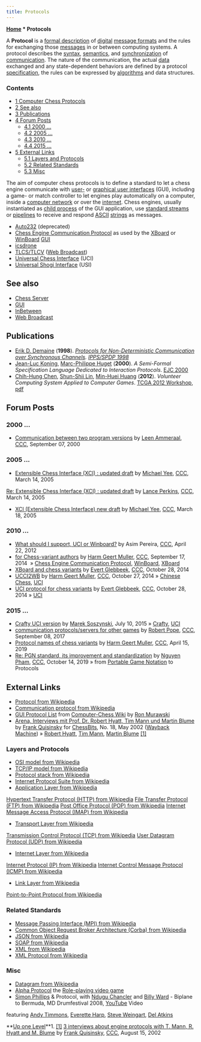 ```yaml
---
title: Protocols
---
```

**[Home](Home "Home") \* Protocols**


A **Protocol** is a [formal description](https://en.wikipedia.org/wiki/Formal_methods) of [digital](https://en.wikipedia.org/wiki/Digital) [message formats](https://en.wikipedia.org/wiki/Message_format) and the rules for exchanging those [messages](https://en.wikipedia.org/wiki/Message) in or between computing systems. A protocol describes the [syntax](https://en.wikipedia.org/wiki/Syntax), [semantics](https://en.wikipedia.org/wiki/Semantics), and [synchronization](https://en.wikipedia.org/wiki/Synchronization) of [communication](https://en.wikipedia.org/wiki/Communication). The nature of the communication, the actual [data](Data "Data") exchanged and any state-dependent behaviors are defined by a protocol [specification](https://en.wikipedia.org/wiki/Specification_%28technical_standard%29), the rules can be expressed by [algorithms](Algorithms "Algorithms") and data structures.



### Contents


* [1 Computer Chess Protocols](#computer-chess-protocols)
* [2 See also](#see-also)
* [3 Publications](#publications)
* [4 Forum Posts](#forum-posts)
	+ [4.1 2000 ...](#2000-...)
	+ [4.2 2005 ...](#2005-...)
	+ [4.3 2010 ...](#2010-...)
	+ [4.4 2015 ...](#2015-...)
* [5 External Links](#external-links)
	+ [5.1 Layers and Protocols](#layers-and-protocols)
	+ [5.2 Related Standards](#related-standards)
	+ [5.3 Misc](#misc)






The aim of computer chess protocols is to define a standard to let a chess engine communicate with [user-](User_Interface "User Interface") or [graphical user interfaces](GUI "GUI") (GUI), including a game- or match controller to let engines play automatically on a computer, inside a [computer network](https://en.wikipedia.org/wiki/Computer_network) or over the [internet](https://en.wikipedia.org/wiki/Internet). Chess engines, usually instantiated as [child process](https://en.wikipedia.org/wiki/Child_process) of the GUI application, use [standard streams](https://en.wikipedia.org/wiki/Standard_streams) or [pipelines](https://en.wikipedia.org/wiki/Pipeline_%28Unix%29) to receive and respond [ASCII](https://en.wikipedia.org/wiki/ASCII) [strings](https://en.wikipedia.org/wiki/String_%28computer_science%29) as messages.



* [Auto232](Auto232 "Auto232") (deprecated)
* [Chess Engine Communication Protocol](Chess_Engine_Communication_Protocol "Chess Engine Communication Protocol") as used by the [XBoard](XBoard "XBoard") or [WinBoard](WinBoard "WinBoard") [GUI](GUI "GUI")
* [icsdrone](index.php?title=Icsdrone&action=edit&redlink=1 "Icsdrone (page does not exist)")
* [TLCS/TLCV](TLCS-TLCV "TLCS-TLCV") ([Web Broadcast](Web_Broadcast "Web Broadcast"))
* [Universal Chess Interface](UCI "UCI") (UCI)
* [Universal Shogi Interface](USI "USI") (USI)


## See also


* [Chess Server](Chess_Server "Chess Server")
* [GUI](GUI "GUI")
* [InBetween](InBetween "InBetween")
* [Web Broadcast](Web_Broadcast "Web Broadcast")


## Publications


* [Erik D. Demaine](Erik_D._Demaine "Erik D. Demaine") (**1998**). *[Protocols for Non-Deterministic Communication over Synchronous Channels](http://erikdemaine.org/papers/IPPS98/). [IPPS/SPDP 1998](https://dblp.uni-trier.de/db/conf/ipps/ipps1998.html)*
* [Jean-Luc Koning](http://www.informatik.uni-trier.de/~ley/pers/hd/k/Koning:Jean=Luc.html), [Marc-Philippe Huget](Marc-Philippe_Huget "Marc-Philippe Huget") (**2000**). *A Semi-Formal Specification Language Dedicated to Interaction Protocols*. [EJC 2000](http://www.informatik.uni-trier.de/~ley/db/conf/ejc/ejc2000.html#KoningH00)
* [Chih-Hung Chen](Chih-Hung_Chen "Chih-Hung Chen"), [Shun-Shii Lin](Shun-Shii_Lin "Shun-Shii Lin"), [Min-Huei Huang](index.php?title=Min-Huei_Huang&action=edit&redlink=1 "Min-Huei Huang (page does not exist)") (**2012**). *Volunteer Computing System Applied to Computer Games*. [TCGA 2012 Workshop](index.php?title=TCGA_2012&action=edit&redlink=1 "TCGA 2012 (page does not exist)"), [pdf](http://www.tcga.tw/tcgapaper/2012/P2.pdf)


## Forum Posts


### 2000 ...


* [Communication between two program versions](http://www.stmintz.com/ccc/index.php?id=128608) by [Leen Ammeraal](Leen_Ammeraal "Leen Ammeraal"), [CCC](CCC "CCC"), September 07, 2000


### 2005 ...


* [Extensible Chess Interface (XCI) : updated draft](http://www.stmintz.com/ccc/index.php?id=416701) by [Michael Yee](index.php?title=Michael_Yee&action=edit&redlink=1 "Michael Yee (page does not exist)"), [CCC](CCC "CCC"), March 14, 2005


 [Re: Extensible Chess Interface (XCI) : updated draft](http://www.stmintz.com/ccc/index.php?id=416733) by [Lance Perkins](Lance_Perkins "Lance Perkins"), [CCC](CCC "CCC"), March 14, 2005
* [XCI (Extensible Chess Interface) new draft](http://www.stmintz.com/ccc/index.php?id=417331) by [Michael Yee](index.php?title=Michael_Yee&action=edit&redlink=1 "Michael Yee (page does not exist)"), [CCC](CCC "CCC"), March 18, 2005


### 2010 ...


* [What should I support, UCI or Winboard?](http://www.talkchess.com/forum/viewtopic.php?t=43402) by Asim Pereira, [CCC](CCC "CCC"), April 22, 2012
* [for Chess-variant authors](http://www.talkchess.com/forum/viewtopic.php?t=53734) by [Harm Geert Muller](Harm_Geert_Muller "Harm Geert Muller"), [CCC](CCC "CCC"), September 17, 2014  » [Chess Engine Communication Protocol](Chess_Engine_Communication_Protocol "Chess Engine Communication Protocol"), [WinBoard](WinBoard "WinBoard"), [XBoard](XBoard "XBoard")
* [XBoard and chess variants](http://www.talkchess.com/forum/viewtopic.php?t=54124) by [Evert Glebbeek](Evert_Glebbeek "Evert Glebbeek"), [CCC](CCC "CCC"), October 28, 2014
* [UCCI2WB](http://www.talkchess.com/forum/viewtopic.php?t=54162) by [Harm Geert Muller](Harm_Geert_Muller "Harm Geert Muller"), [CCC](CCC "CCC"), October 27, 2014 » [Chinese Chess](Chinese_Chess "Chinese Chess"), [UCI](UCI "UCI")
* [UCI protocol for chess variants](http://www.talkchess.com/forum/viewtopic.php?t=54167) by [Evert Glebbeek](Evert_Glebbeek "Evert Glebbeek"), [CCC](CCC "CCC"), October 28, 2014 » [UCI](UCI "UCI")


### 2015 ...


* [Crafty UCI version](http://www.talkchess.com/forum/viewtopic.php?t=56935) by [Marek Soszynski](index.php?title=Marek_Soszynski&action=edit&redlink=1 "Marek Soszynski (page does not exist)"), July 10, 2015 » [Crafty](Crafty "Crafty"), [UCI](UCI "UCI")
* [communication protocols/servers for other games](http://www.talkchess.com/forum/viewtopic.php?t=65113) by [Robert Pope](Robert_Pope "Robert Pope"), [CCC](CCC "CCC"), September 08, 2017
* [Protocol names of chess variants](http://www.talkchess.com/forum3/viewtopic.php?f=7&t=70498) by [Harm Geert Muller](Harm_Geert_Muller "Harm Geert Muller"), [CCC](CCC "CCC"), April 15, 2019
* [Re: PGN standard, its improvement and standardization](http://www.talkchess.com/forum3/viewtopic.php?f=7&t=72019&start=36) by [Nguyen Pham](Pham_Hong_Nguyen "Pham Hong Nguyen"), [CCC](CCC "CCC"), October 14, 2019 » from [Portable Game Notation](Portable_Game_Notation "Portable Game Notation") to Protocols


## External Links


* [Protocol from Wikipedia](https://en.wikipedia.org/wiki/Protocol)
* [Communication protocol from Wikipedia](https://en.wikipedia.org/wiki/Communications_protocol)
* [GUI Protocol List](http://computer-chess.org/doku.php?id=computer_chess:wiki:lists:gui_protocol_support_list) from [Computer-Chess Wiki](http://computer-chess.org/doku.php?id=home) by [Ron Murawski](Ron_Murawski "Ron Murawski")
* [Arena, Interviews mit Prof. Dr. Robert Hyatt, Tim Mann und Martin Blume](http://web.archive.org/web/20020925204655fw_/http://www.playwitharena.com/directory/interviews/interviews.htm) by [Frank Quisinsky](Frank_Quisinsky "Frank Quisinsky") for [ChessBits](ChessBits "ChessBits"), No. 18, May 2002 ([Wayback Machine](https://en.wikipedia.org/wiki/Wayback_Machine)) » [Robert Hyatt](Robert_Hyatt "Robert Hyatt"), [Tim Mann](Tim_Mann "Tim Mann"), [Martin Blume](Martin_Blume "Martin Blume") <a id="cite-note-1" href="#cite-ref-1">[1]</a>


### Layers and Protocols


* [OSI model from Wikipedia](https://en.wikipedia.org/wiki/OSI_model)
* [TCP/IP model from Wikipedia](https://en.wikipedia.org/wiki/TCP/IP_model)
* [Protocol stack from Wikipedia](https://en.wikipedia.org/wiki/Protocol_stack)
* [Internet Protocol Suite from Wikipedia](https://en.wikipedia.org/wiki/Internet_Protocol_Suite)
* [Application Layer from Wikipedia](https://en.wikipedia.org/wiki/Application_Layer)


 [Hypertext Transfer Protocol (HTTP) from Wikipedia](https://en.wikipedia.org/wiki/Hypertext_Transfer_Protocol)
 [File Transfer Protocol (FTP) from Wikipedia](https://en.wikipedia.org/wiki/File_Transfer_Protocol)
 [Post Office Protocol (POP) from Wikipedia](https://en.wikipedia.org/wiki/Post_Office_Protocol)
 [Internet Message Access Protocol (IMAP) from Wikipedia](https://en.wikipedia.org/wiki/Internet_Message_Access_Protocol)
* [Transport Layer from Wikipedia](https://en.wikipedia.org/wiki/Transport_Layer)


 [Transmission Control Protocol (TCP) from Wikipedia](https://en.wikipedia.org/wiki/Transmission_Control_Protocol)
 [User Datagram Protocol (UDP) from Wikipedia](https://en.wikipedia.org/wiki/User_Datagram_Protocol)
* [Internet Layer from Wikipedia](https://en.wikipedia.org/wiki/Internet_Layer)


 [Internet Protocol (IP) from Wikipedia](https://en.wikipedia.org/wiki/Internet_Protocol)
 [Internet Control Message Protocol (ICMP) from Wikipedia](https://en.wikipedia.org/wiki/Internet_Control_Message_Protocol)
* [Link Layer from Wikipedia](https://en.wikipedia.org/wiki/Link_Layer)


 [Point-to-Point Protocol from Wikipedia](https://en.wikipedia.org/wiki/Point-to-Point_Protocol)
### Related Standards


* [Message Passing Interface (MPI) from Wikipedia](https://en.wikipedia.org/wiki/Message_Passing_Interface)
* [Common Object Request Broker Architecture (Corba) from Wikipedia](https://en.wikipedia.org/wiki/Common_Object_Request_Broker_Architecture)
* [JSON from Wikipedia](https://en.wikipedia.org/wiki/JSON)
* [SOAP from Wikipedia](https://en.wikipedia.org/wiki/SOAP)
* [XML from Wikipedia](https://en.wikipedia.org/wiki/XML)
* [XML Protocol from Wikipedia](https://en.wikipedia.org/wiki/XML_Protocol)


### Misc


* [Datagram from Wikipedia](https://en.wikipedia.org/wiki/Datagram)
* [Alpha Protocol](https://en.wikipedia.org/wiki/Alpha_Protocol) the [Role-playing video game](https://en.wikipedia.org/wiki/Role-playing_video_game)
* [Simon Phillips](Category:Simon_Phillips "Category:Simon Phillips") & Protocol, with [Ndugu Chancler](https://en.wikipedia.org/wiki/Leon_%22Ndugu%22_Chancler) and [Billy Ward](http://www.billyward.com) - Biplane to Bermuda, MD Drumfestival 2008, [YouTube](https://en.wikipedia.org/wiki/YouTube%7C) Video


 featuring [Andy Timmons](https://en.wikipedia.org/wiki/Andy_Timmons), [Everette Harp](https://en.wikipedia.org/wiki/Everette_Harp), [Steve Weingart](https://en.wikipedia.org/wiki/Steve_Weingart), [Del Atkins](http://www.allmusic.com/artist/del-atkins-mn0000237644)
 
**[Up one Level](Home "Home")**1. <a id="cite-ref-1" href="#cite-note-1">[1]</a> [3 interviews about engine protocols with T. Mann, R. Hyatt and M. Blume](https://www.stmintz.com/ccc/index.php?id=245615) by [Frank Quisinsky](Frank_Quisinsky "Frank Quisinsky"), [CCC](CCC "CCC"), August 15, 2002





 
